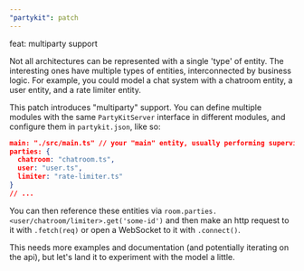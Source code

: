 ```yaml
---
"partykit": patch
---
```


feat: multiparty support

Not all architectures can be represented with a single 'type' of entity. The interesting ones have multiple types of entities, interconnected by business logic. For example, you could model a chat system with a chatroom entity, a user entity, and a rate limiter entity. 

This patch introduces "multiparty" support. You can define multiple modules with the same `PartyKitServer` interface in different modules, and configure them in `partykit.json`, like so: 

```json
main: "./src/main.ts" // your "main" entity, usually performing supervisory work
parties: {
  chatroom: "chatroom.ts",
  user: "user.ts",
  limiter: "rate-limiter.ts"
}
// ...
```

You can then reference these entities via `room.parties.<user/chatroom/limiter>.get('some-id')` and then make an http request to it with `.fetch(req)` or open a WebSocket to it with `.connect()`. 

This needs more examples and documentation (and potentially iterating on the api), but let's land it to experiment with the model a little. 